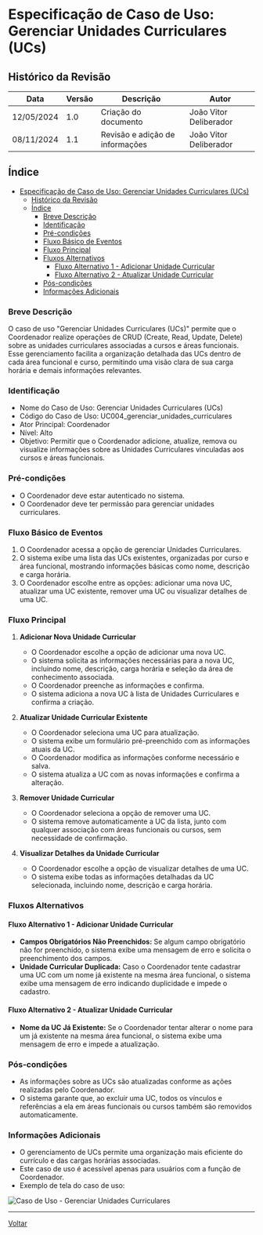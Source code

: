 # Especificação de Caso de Uso: Gerenciar Unidades Curriculares (UCs)

## Histórico da Revisão

| Data       | Versão | Descrição                        | Autor                  |
|------------|--------|----------------------------------|------------------------|
| 12/05/2024 | 1.0    | Criação do documento             | João Vitor Deliberador |
| 08/11/2024 | 1.1    | Revisão e adição de informações  | João Vitor Deliberador |

## Índice

- [Especificação de Caso de Uso: Gerenciar Unidades Curriculares (UCs)](#especificação-de-caso-de-uso-gerenciar-unidades-curriculares-ucs)
  - [Histórico da Revisão](#histórico-da-revisão)
  - [Índice](#índice)
    - [Breve Descrição](#breve-descrição)
    - [Identificação](#identificação)
    - [Pré-condições](#pré-condições)
    - [Fluxo Básico de Eventos](#fluxo-básico-de-eventos)
    - [Fluxo Principal](#fluxo-principal)
    - [Fluxos Alternativos](#fluxos-alternativos)
      - [Fluxo Alternativo 1 - Adicionar Unidade Curricular](#fluxo-alternativo-1---adicionar-unidade-curricular)
      - [Fluxo Alternativo 2 - Atualizar Unidade Curricular](#fluxo-alternativo-2---atualizar-unidade-curricular)
    - [Pós-condições](#pós-condições)
    - [Informações Adicionais](#informações-adicionais)

### Breve Descrição

O caso de uso "Gerenciar Unidades Curriculares (UCs)" permite que o Coordenador realize operações de CRUD (Create, Read, Update, Delete) sobre as unidades curriculares associadas a cursos e áreas funcionais. Esse gerenciamento facilita a organização detalhada das UCs dentro de cada área funcional e curso, permitindo uma visão clara de sua carga horária e demais informações relevantes.

### Identificação

- Nome do Caso de Uso: Gerenciar Unidades Curriculares (UCs)
- Código do Caso de Uso: UC004_gerenciar_unidades_curriculares
- Ator Principal: Coordenador
- Nível: Alto
- Objetivo: Permitir que o Coordenador adicione, atualize, remova ou visualize informações sobre as Unidades Curriculares vinculadas aos cursos e áreas funcionais.

### Pré-condições

- O Coordenador deve estar autenticado no sistema.
- O Coordenador deve ter permissão para gerenciar unidades curriculares.

### Fluxo Básico de Eventos

1. O Coordenador acessa a opção de gerenciar Unidades Curriculares.
2. O sistema exibe uma lista das UCs existentes, organizadas por curso e área funcional, mostrando informações básicas como nome, descrição e carga horária.
3. O Coordenador escolhe entre as opções: adicionar uma nova UC, atualizar uma UC existente, remover uma UC ou visualizar detalhes de uma UC.

### Fluxo Principal

1. **Adicionar Nova Unidade Curricular**
   - O Coordenador escolhe a opção de adicionar uma nova UC.
   - O sistema solicita as informações necessárias para a nova UC, incluindo nome, descrição, carga horária e seleção da área de conhecimento associada.
   - O Coordenador preenche as informações e confirma.
   - O sistema adiciona a nova UC à lista de Unidades Curriculares e confirma a criação.

2. **Atualizar Unidade Curricular Existente**
   - O Coordenador seleciona uma UC para atualização.
   - O sistema exibe um formulário pré-preenchido com as informações atuais da UC.
   - O Coordenador modifica as informações conforme necessário e salva.
   - O sistema atualiza a UC com as novas informações e confirma a alteração.

3. **Remover Unidade Curricular**
   - O Coordenador seleciona a opção de remover uma UC.
   - O sistema remove automaticamente a UC da lista, junto com qualquer associação com áreas funcionais ou cursos, sem necessidade de confirmação.

4. **Visualizar Detalhes da Unidade Curricular**
   - O Coordenador escolhe a opção de visualizar detalhes de uma UC.
   - O sistema exibe todas as informações detalhadas da UC selecionada, incluindo nome, descrição e carga horária.

### Fluxos Alternativos

#### Fluxo Alternativo 1 - Adicionar Unidade Curricular

- **Campos Obrigatórios Não Preenchidos:** Se algum campo obrigatório não for preenchido, o sistema exibe uma mensagem de erro e solicita o preenchimento dos campos.
- **Unidade Curricular Duplicada:** Caso o Coordenador tente cadastrar uma UC com um nome já existente na mesma área funcional, o sistema exibe uma mensagem de erro indicando duplicidade e impede o cadastro.

#### Fluxo Alternativo 2 - Atualizar Unidade Curricular

- **Nome da UC Já Existente:** Se o Coordenador tentar alterar o nome para um já existente na mesma área funcional, o sistema exibe uma mensagem de erro e impede a atualização.

### Pós-condições

- As informações sobre as UCs são atualizadas conforme as ações realizadas pelo Coordenador.
- O sistema garante que, ao excluir uma UC, todos os vínculos e referências a ela em áreas funcionais ou cursos também são removidos automaticamente.

### Informações Adicionais

- O gerenciamento de UCs permite uma organização mais eficiente do currículo e das cargas horárias associadas.
- Este caso de uso é acessível apenas para usuários com a função de Coordenador.
- Exemplo de tela do caso de uso:

![Caso de Uso - Gerenciar Unidades Curriculares](img/casodeusoespecifico_unidades_curriculares.png)

---

[Voltar](readme.md)
